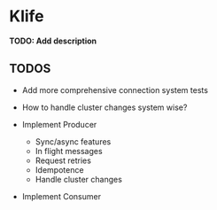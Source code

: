# Klife

**TODO: Add description**

## TODOS

- Add more comprehensive connection system tests
- How to handle cluster changes system wise?
- Implement Producer
    - Sync/async features
    - In flight messages
    - Request retries
    - Idempotence
    - Handle cluster changes

- Implement Consumer

